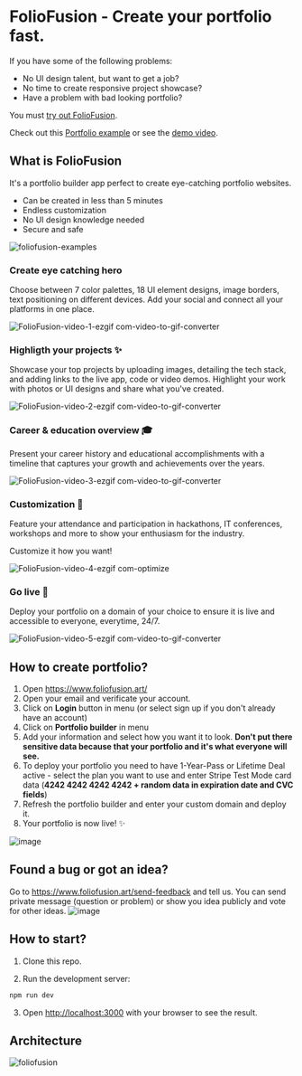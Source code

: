 # FolioFusion - Create your portfolio fast.

If you have some of the following problems:
-  No UI design talent, but want to get a job?
-  No time to create responsive project showcase?
-  Have a problem with bad looking portfolio?

You must <a href="https://www.foliofusion.art/">try out FolioFusion</a>.

Check out this <a href="https://www.foliofusion.art/ana-skarica">Portfolio example</a> or see the <a href="https://www.youtube.com/watch?v=xq9LXtuduPM">demo video</a>.

## What is FolioFusion

It's a portfolio builder app perfect to create eye-catching portfolio websites.

-  Can be created in less than 5 minutes
-  Endless customization
-  No UI design knowledge needed
-  Secure and safe

![foliofusion-examples](https://github.com/user-attachments/assets/d3661d86-56a2-42b5-a46c-dcca48d8ab88)

### Create eye catching hero

Choose between 7 color palettes, 18 UI element designs, image borders, text positioning on different devices. Add your social and connect all your platforms in one place.

![FolioFusion-video-1-ezgif com-video-to-gif-converter](https://github.com/user-attachments/assets/21c36775-d589-4698-a045-9726784f3fec)


### Highligth your projects ✨

Showcase your top projects by uploading images, detailing the tech stack, and adding links to the live app, code or video demos. Highlight your work with photos or UI designs and share what you've created.

![FolioFusion-video-2-ezgif com-video-to-gif-converter](https://github.com/user-attachments/assets/40bdd5df-e2b5-4c03-837c-e6d1a3dc3f79)


### Career & education overview 🎓

Present your career history and educational accomplishments with a timeline that captures your growth and achievements over the years.

![FolioFusion-video-3-ezgif com-video-to-gif-converter](https://github.com/user-attachments/assets/4777deda-a726-462d-90f9-af8a25d5dff3)


### Customization 🤩

Feature your attendance and participation in hackathons, IT conferences, workshops and more to show your enthusiasm for the industry.

Customize it how you want!

![FolioFusion-video-4-ezgif com-optimize](https://github.com/user-attachments/assets/65c5b73a-b7c2-48a0-b0fb-aa7e3160b39c)


### Go live 🚀

Deploy your portfolio on a domain of your choice to ensure it is live and accessible to everyone, everytime, 24/7.

![FolioFusion-video-5-ezgif com-video-to-gif-converter](https://github.com/user-attachments/assets/942fea8b-ac59-4b4a-80f5-934e5e4e72df)

## How to create portfolio?
1.  Open <a href="https://www.foliofusion.art/">https://www.foliofusion.art/</a>
2.  Open your email and verificate your account.
3.  Click on **Login** button in menu (or select sign up if you don't already have an account)
4.  Click on **Portfolio builder** in menu
5.  Add your information and select how you want it to look. **Don't put there sensitive data because that your portfolio and it's what everyone will see.**
6.  To deploy your portfolio you need to have 1-Year-Pass or Lifetime Deal active - select the plan you want to use and enter Stripe Test Mode card data (**4242 4242 4242 4242 + random data in expiration date and CVC fields**)
7. Refresh the portfolio builder and enter your custom domain and deploy it.
8. Your portfolio is now live! ✨
   
![image](https://github.com/user-attachments/assets/3368d30a-d64f-4ef8-ad17-dbe1827eb2b2)



## Found a bug or got an idea?

Go to <a href="https://www.foliofusion.art/send-feedback">https://www.foliofusion.art/send-feedback</a> and tell us. You can send private message (question or problem) or show you idea publicly and vote for other ideas.
![image](https://github.com/user-attachments/assets/8a0b5add-a956-4e6d-b241-4a13081ea3ba)


## How to start?

1. Clone this repo.

2. Run the development server:

```bash
npm run dev
```

3. Open [http://localhost:3000](http://localhost:3000) with your browser to see the result.


## Architecture

![foliofusion](https://github.com/user-attachments/assets/576d23a1-3c4e-49b3-a024-1b731fa586f2)



